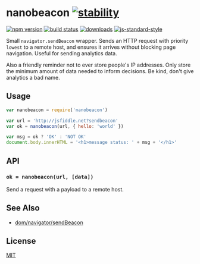 # nanobeacon [![stability][0]][1]
[![npm version][2]][3] [![build status][4]][5]
[![downloads][8]][9] [![js-standard-style][10]][11]

Small `navigator.sendBeacon` wrapper. Sends an HTTP request with priority
`lowest` to a remote host, and ensures it arrives without blocking page
navigation. Useful for sending analytics data.

Also a friendly reminder not to ever store people's IP addresses. Only store
the minimum amount of data needed to inform decisions. Be kind, don't give
analytics a bad name.

## Usage
```js
var nanobeacon = require('nanobeacon')

var url = 'http://jsfiddle.net?sendbeacon'
var ok = nanobeacon(url, { hello: 'world' })

var msg = ok ? 'OK' : 'NOT OK'
document.body.innerHTML = '<h1>message status: ' + msg + '</h1>'
```

## API
### `ok = nanobeacon(url, [data])`
Send a request with a payload to a remote host.

## See Also
- [dom/navigator/sendBeacon](http://devdocs.io/dom/navigator/sendbeacon)

## License
[MIT](https://tldrlegal.com/license/mit-license)

[0]: https://img.shields.io/badge/stability-experimental-orange.svg?style=flat-square
[1]: https://nodejs.org/api/documentation.html#documentation_stability_index
[2]: https://img.shields.io/npm/v/nanobeacon.svg?style=flat-square
[3]: https://npmjs.org/package/nanobeacon
[4]: https://img.shields.io/travis/yoshuawuyts/nanobeacon/master.svg?style=flat-square
[5]: https://travis-ci.org/yoshuawuyts/nanobeacon
[6]: https://img.shields.io/codecov/c/github/yoshuawuyts/nanobeacon/master.svg?style=flat-square
[7]: https://codecov.io/github/yoshuawuyts/nanobeacon
[8]: http://img.shields.io/npm/dm/nanobeacon.svg?style=flat-square
[9]: https://npmjs.org/package/nanobeacon
[10]: https://img.shields.io/badge/code%20style-standard-brightgreen.svg?style=flat-square
[11]: https://github.com/feross/standard
